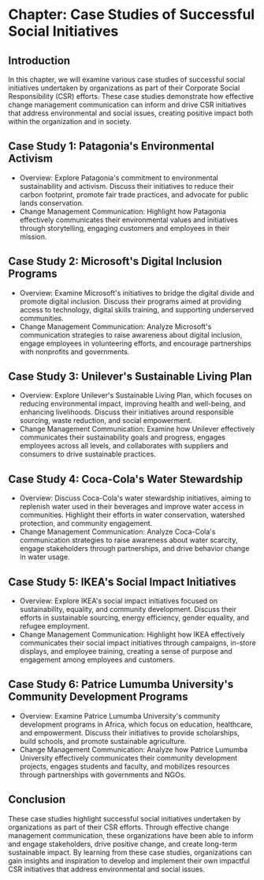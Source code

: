 Chapter: Case Studies of Successful Social Initiatives
======================================================

Introduction
------------

In this chapter, we will examine various case studies of successful social initiatives undertaken by organizations as part of their Corporate Social Responsibility (CSR) efforts. These case studies demonstrate how effective change management communication can inform and drive CSR initiatives that address environmental and social issues, creating positive impact both within the organization and in society.

Case Study 1: Patagonia's Environmental Activism
------------------------------------------------

* Overview: Explore Patagonia's commitment to environmental sustainability and activism. Discuss their initiatives to reduce their carbon footprint, promote fair trade practices, and advocate for public lands conservation.
* Change Management Communication: Highlight how Patagonia effectively communicates their environmental values and initiatives through storytelling, engaging customers and employees in their mission.

Case Study 2: Microsoft's Digital Inclusion Programs
----------------------------------------------------

* Overview: Examine Microsoft's initiatives to bridge the digital divide and promote digital inclusion. Discuss their programs aimed at providing access to technology, digital skills training, and supporting underserved communities.
* Change Management Communication: Analyze Microsoft's communication strategies to raise awareness about digital inclusion, engage employees in volunteering efforts, and encourage partnerships with nonprofits and governments.

Case Study 3: Unilever's Sustainable Living Plan
------------------------------------------------

* Overview: Explore Unilever's Sustainable Living Plan, which focuses on reducing environmental impact, improving health and well-being, and enhancing livelihoods. Discuss their initiatives around responsible sourcing, waste reduction, and social empowerment.
* Change Management Communication: Examine how Unilever effectively communicates their sustainability goals and progress, engages employees across all levels, and collaborates with suppliers and consumers to drive sustainable practices.

Case Study 4: Coca-Cola's Water Stewardship
-------------------------------------------

* Overview: Discuss Coca-Cola's water stewardship initiatives, aiming to replenish water used in their beverages and improve water access in communities. Highlight their efforts in water conservation, watershed protection, and community engagement.
* Change Management Communication: Analyze Coca-Cola's communication strategies to raise awareness about water scarcity, engage stakeholders through partnerships, and drive behavior change in water usage.

Case Study 5: IKEA's Social Impact Initiatives
----------------------------------------------

* Overview: Explore IKEA's social impact initiatives focused on sustainability, equality, and community development. Discuss their efforts in sustainable sourcing, energy efficiency, gender equality, and refugee employment.
* Change Management Communication: Highlight how IKEA effectively communicates their social impact initiatives through campaigns, in-store displays, and employee training, creating a sense of purpose and engagement among employees and customers.

Case Study 6: Patrice Lumumba University's Community Development Programs
-------------------------------------------------------------------------

* Overview: Examine Patrice Lumumba University's community development programs in Africa, which focus on education, healthcare, and empowerment. Discuss their initiatives to provide scholarships, build schools, and promote sustainable agriculture.
* Change Management Communication: Analyze how Patrice Lumumba University effectively communicates their community development projects, engages students and faculty, and mobilizes resources through partnerships with governments and NGOs.

Conclusion
----------

These case studies highlight successful social initiatives undertaken by organizations as part of their CSR efforts. Through effective change management communication, these organizations have been able to inform and engage stakeholders, drive positive change, and create long-term sustainable impact. By learning from these case studies, organizations can gain insights and inspiration to develop and implement their own impactful CSR initiatives that address environmental and social issues.
